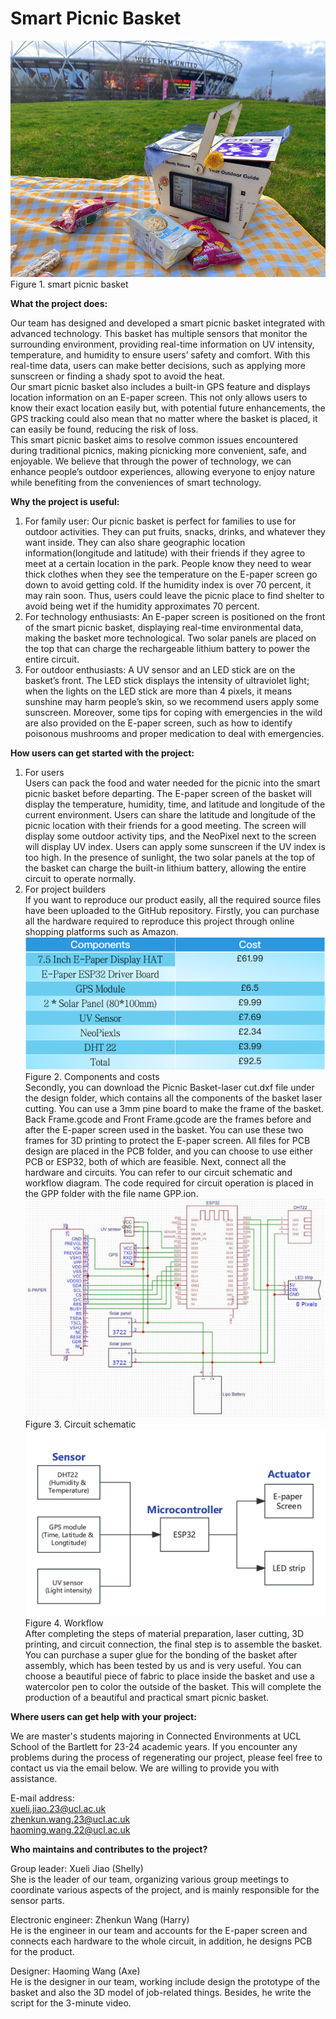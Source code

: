 <h1>Smart Picnic Basket</h1>  
  
![Figure 1. smart picnic basket](/images/Figure1.png)  
Figure 1. smart picnic basket  

**What the project does:**

Our team has designed and developed a smart picnic basket integrated with advanced technology. This basket has multiple sensors that monitor the surrounding environment, providing real-time information on UV intensity, temperature, and humidity to ensure users’ safety and comfort. With this real-time data, users can make better decisions, such as applying more sunscreen or finding a shady spot to avoid the heat.  
Our smart picnic basket also includes a built-in GPS feature and displays location information on an E-paper screen. This not only allows users to know their exact location easily but, with potential future enhancements, the GPS tracking could also mean that no matter where the basket is placed, it can easily be found, reducing the risk of loss.  
This smart picnic basket aims to resolve common issues encountered during traditional picnics, making picnicking more convenient, safe, and enjoyable. We believe that through the power of
technology, we can enhance people’s outdoor experiences, allowing everyone to enjoy nature while benefiting from the conveniences of smart technology.  

**Why the project is useful:**

1. For family user: Our picnic basket is perfect for families to use for outdoor activities. They can put fruits, snacks, drinks, and whatever they want inside. They can also share geographic location information(longitude and latitude) with their friends if they agree to meet at a certain location in the park. People know they need to wear thick clothes when they see the temperature on the E-paper screen go down to avoid getting cold. If the humidity index is over 70 percent, it may rain soon. Thus, users could leave the picnic place to find shelter to avoid being wet if the humidity approximates 70 percent.  
2. For technology enthusiasts: An E-paper screen is positioned on the front of the smart picnic basket, displaying real-time environmental data, making the basket more technological. Two solar panels are placed on the top that can charge the rechargeable lithium battery to power the entire circuit.  
3. For outdoor enthusiasts: A UV sensor and an LED stick are on the basket’s front. The LED stick displays the intensity of ultraviolet light; when the lights on the LED stick are more than 4 pixels, it means sunshine may harm people’s skin, so we recommend users apply some sunscreen. Moreover, some tips for coping with emergencies in the wild are also provided on the E-paper screen, such as how to identify poisonous mushrooms and proper medication to deal with emergencies.  

**How users can get started with the project:**

1. For users  
Users can pack the food and water needed for the picnic into the smart picnic basket before departing. The E-paper screen of the basket will display the temperature, humidity, time, and latitude and longitude of the current environment. Users can share the latitude and longitude of the picnic location with their friends for a good meeting. The screen will display some outdoor activity tips, and the NeoPixel next to the screen will display UV index. Users can apply some sunscreen if the UV index is too high. In the presence of sunlight, the two solar panels at the top of the basket can charge the built-in lithium battery, allowing the entire circuit to operate normally.  
2. For project builders  
If you want to reproduce our product easily, all the required source files have been uploaded to the GitHub repository. Firstly, you can purchase all the hardware required to reproduce this project through online shopping platforms such as Amazon.  
![Figure 2. Components and costs](images/Figure2.png)  
Figure 2. Components and costs  
Secondly, you can download the Picnic Basket-laser cut.dxf file under the design folder, which contains all the components of the basket laser cutting. You can use a 3mm pine board to make the frame of the basket. Back Frame.gcode and Front Frame.gcode are the frames before and after the E-paper screen used in the basket. You can use these two frames for 3D printing to protect the E-paper screen. All files for PCB design are placed in the PCB folder, and you can choose to use either PCB or ESP32, both of which are feasible.
Next, connect all the hardware and circuits. You can refer to our circuit schematic and workflow diagram. The code required for circuit operation is placed in the GPP folder with the file name GPP.ion.  
![Figure 3. Circuit schematic](images/Figure3.png)  
Figure 3. Circuit schematic  
![Figure 4. Workflow](images/Figure4.png)  
Figure 4. Workflow  
After completing the steps of material preparation, laser cutting, 3D printing, and circuit connection, the final step is to assemble the basket. You can purchase a super glue for the bonding of the basket after assembly, which has been tested by us and is very useful. You can choose a beautiful piece of fabric to place inside the basket and use a watercolor pen to color the outside of the basket. This will complete the production of a beautiful and practical smart picnic basket.  

**Where users can get help with your project:**

We are master's students majoring in Connected Environments at UCL School of the Bartlett for 23-24 academic years. If you encounter any problems during the process of regenerating our project, please feel free to contact us via the email below. We are willing to provide you with assistance.  

E-mail address:   
xueli.jiao.23@ucl.ac.uk<br>
zhenkun.wang.23@ucl.ac.uk<br>
haoming.wang.22@ucl.ac.uk<br>

**Who maintains and contributes to the project?**

Group leader: Xueli Jiao (Shelly)  
She is the leader of our team, organizing various group meetings to coordinate various aspects of the project, and is mainly responsible for the sensor parts.  

Electronic engineer: Zhenkun Wang (Harry)  
He is the engineer in our team and accounts for the E-paper screen and connects each hardware to the whole circuit, in addition, he designs PCB for the product.  

Designer: Haoming Wang (Axe)  
He is the designer in our team, working include design the prototype of the basket and also the 3D model of job-related things. Besides, he write the script for the 3-minute video.  
